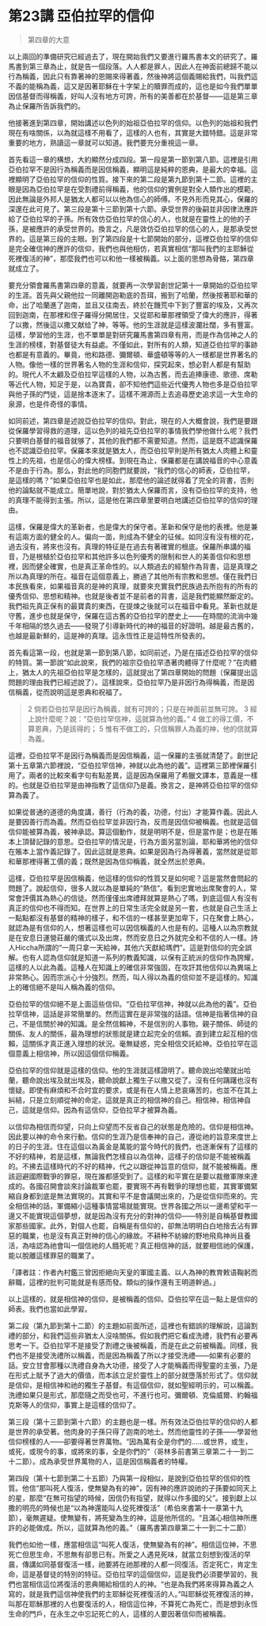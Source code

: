 # 第23講 亞伯拉罕的信仰

> 第四章的大意

以上兩回的準備研究已經過去了，現在開始我們又要進行羅馬書本文的研究了。羅馬書到第三章為止，就是告一個段落。人人都是罪人，因此人在神面前總歸不能以行為稱義，因此只有靠著神的恩賜來得著義，然後神將這個義賜給我們，叫我們這不義的能稱為義，這又是因著耶穌在十字架上的贖罪而成的，這也是如今我們單單因信基督而得稱義，好叫人沒有地方可誇，所有的美善都在於基督——這是第三章為止保羅所告訴我們的。

他接著進到第四章，開始講述以色列的始祖亞伯拉罕的信仰。以色列的始祖和我們現在有啥關係，以為就這樣不用看了，這樣的人也有，其實是大錯特錯。這是非常重要的地方，熟讀這一章就可以知道。我們要充分重視這一章。

首先看這一章的構想，大約顯然分成四段。第一段是第一節到第八節。這裡是引用亞伯拉罕不是因行為稱義而是因信稱義，顯明這是純粹的恩典，是最大的幸福。這裡顯明了亞伯拉罕的信仰的性質。接下來的第二段是第九節到第十二節。這裡的主眼是因為亞伯拉罕是在受割禮前得稱義，他的信仰的實例是對全人類作出的模範，因此無論是外邦人是猶太人都可以以他為信心的師傅。不見外形而見其心，保羅的深邃在此可見了。第三段是第十三節到第十六節。承受世界的後嗣並非因律法應許給了亞伯拉罕的子孫。所有效仿亞伯拉罕的信心的人，也就是在靈性上的他的子孫，是被應許的承受世界的。換言之，凡是效仿亞伯拉罕的信心的人，是那承受世界的。這是第三段的主眼。到了第四段是十七節開始的部分，這裡亞伯拉罕的信仰是完全確信神的應許的信仰，我們也與他相仿，若真實相信“那叫我們的主耶穌從死裡復活的神”，那麼我們也可以和他一樣被稱義。以上面的思想為骨骼，第四章就成立了。

要充分領會羅馬書第四章的意義，就要再一次學習創世記第十一章開始的亞伯拉罕的生涯。首先與父親他拉一同離開迦勒底的吾珥，搬到了哈蘭，然後按著耶和華的命，出了哈蘭進了迦南，並且又往南去，終於在饑荒中下到了豐富的埃及，又再次回到迦南，在那裡和侄子羅得分開居住，又從耶和華那裡領受了偉大的應許，得著了以撒，然後這以撒又献给了神，等等。他的生涯就是這樣波瀾壯闊，多有豐富。這樣，學習他的生涯，也不單單是對研究羅馬書第四章有用，而是作為信神之人的生涯的榜樣，對基督徒大有益處。不僅如此，對所有的人類，知道亞伯拉罕的事跡也都是有意義的。畢竟，他和路德、彌爾頓、華盛頓等等的人一樣都是世界著名的人物。像他一樣的世界著名人物的生涯和信仰，探究起來，想必對人都是有幫助的。現代人不太顧及亞伯拉罕這樣的人物，以為古舊，而去追捧康德、歌德、席勒等近代人物，知足于是，以為寶貴，卻不知他們這些近代優秀人物也多是亞伯拉罕與他子孫的門徒，這是捨本逐末了。這樣不溯源而上去追尋歷史追求這一大生命的泉源，也是件奇怪的事情。

如同前述，第四章是述說亞伯拉罕的信仰。對此，現在的人大概會說，我們是要跟從保羅學習得救的道理，這以色列的祖先亞伯拉罕的事情我們學他做什么呢？我們只要明白基督的福音就够了，其他的我們都不需要知道。然而，這是既不認識保羅也不認識亞伯拉罕。保羅本來就是猶太人，而亞伯拉罕則是所有猶太人肉體上和靈性上的先祖，也是信心的偉大榜樣。到現在為止，保羅都是在講說福音的中心意義不是由于行為。那么，對此他的同胞們就要說，“我們的信心的師表，亞伯拉罕，是這樣的嗎？”如果亞伯拉罕也是如此，那麼他的論述就得着了完全的背書，否則他的論點就不能成立。簡單地說，對於猶太人保羅而言，没有亞伯拉罕的支持，他的真理不能得到主張。所以，這是他在第四章里要明白地講述亞伯拉罕的信仰的理由。

這樣，保羅是偉大的革新者，也是偉大的保守者。革新和保守是他的表裡。他是兼有這兩方面的健全的人。偏向一面，則成為不健全的征候。如同沒有沒有根的花，過去沒有，將來也沒有。真理的特征是在過去有著確實的根底。保羅所串講的福音，乃是根植於亞伯拉罕和其他許多以色列優秀的限制和世人的美善信仰和思想裡，因而健全確實，也是真正革命性的。以人類過去的經驗作為背書，這是真理之所以為真理的所在。福音在這個意義上，勝過了其他所有宗教和思想。僅在我們日本民族看來，如果福音真的是神的真理，就要來充實我們民族過去所抱有的所有的優秀信仰、思想和精神。也就是後者並不是前者的背書，這是我們能顯然斷定的。我們祖先真正保有的最寶貴的東西，在提煉之後就可以在福音中看見。革新也就是守舊，進步也就是保守，保羅在這古舊的亞伯拉罕的歷史上——在時間的流淌中幾千年相隔的悠久過去——發現了引導新時代的神的福音的好證明。越是最古舊的，也越是最新鮮的，這是神的真理。這永恆性正是這特性所發表的。

首先看這第一段，也就是第一節到第八節，如同前述，乃是在描述亞伯拉罕的信仰的特質。第一節說“如此說來，我們的祖宗亞伯拉罕憑著肉體得了什麼呢？”在肉體上，猶太人的先祖亞伯拉罕是怎樣的，這就提出了第四章開始的問題（保羅提出這問題的理由我們已經述說了）。這樣說來，亞伯拉罕乃是非因行為得稱義，而是因信稱義，從而說明這是恩典和祝福了。

> 2 倘若亞伯拉罕是因行為稱義，就有可誇的；只是在神面前並無可誇。
> 3 經上說什麼呢？說：“亞伯拉罕信神，這就算為他的義。”
> 4 做工的得工價，不算恩典，乃是該得的；
> 5 惟有不做工的，只信稱罪人為義的神，他的信就算為義。

這裡，亞伯拉罕不是因行為稱義而是因信稱義，這一保羅的主張就清楚了。創世記第十五章第六節裡說，“亞伯拉罕信神，神就以此為他的義”。這裡第三節裡保羅引用了。兩者的比較來看字句有點差異，這是因為保羅用了希臘文譯本，意義是一樣的。也就是亞伯拉罕是由神指教了這信仰乃是義。換言之，是神將亞伯拉罕的信仰算為義了。

如果從普通的道德的角度講，善行（行為的義，功德，付出）才能算作義。因此人是要因善行而為義。然而亞伯拉罕並非因行為，反而是因信仰被稱義。也就是這個信仰能被算為義，被神承認。算這個動作，就是明明不是，但是當作是；也是在賬本上頂替記錄的意思。亞伯拉罕的情況是，行為方面另當別論，耶和華將他的信仰在賬本上當作義記錄了。因此這就是恩典。如果是因為行為得著義，當然就是從耶和華那裡得著工價的義；既然是因為信仰稱義，就全然出於恩典。

這樣，亞伯拉罕是因信稱義，他這樣的信仰的性質又是如何呢？這是當然會問起的問題了。說起信仰，很多人就以為是單純的“熱信”。看到忠實地出席聚會的人，常常會評價其為熱心的信徒。然而僅僅出席禮拜就算是熱心了嗎，到底這個人有沒有真正的信仰也不得而知。在世界上的日常生活完全就是另一套，也就是自己生活上一點點都沒有基督的精神的樣子，和不信的一樣甚至更加卑下，只在聚會上熱心，就認為是有信仰的人，想著這樣也可以因信稱義的人也是有的。這種人以為宗教就是在安息日運營莊嚴的儀式以及出席，然而安息日之外就完全和不信的人一樣。詩人Hiccha所謂的“一周只拿一天給神，其他六天獻給瑪們”。這是對信仰的完全誤解。也有人認為信仰就是知道一系列的教義知識，以保有正統派的信仰作為誇耀，這樣的人以此為義。這種人在知識上的確信非常強固，在攻訐其他信仰以為異端上非常熱心。因而宗派心十分強烈。然而，叫人得以為義的信仰並不是這樣的。知識上的確信絕不是叫人稱為義的信仰。

亞伯拉罕的信仰絕不是上面這些信仰。“亞伯拉罕信神，神就以此為他的義”。亞伯拉罕信神，這話是非常簡單的。然而這實在是非常強的話語。信神是指著信神的自己，不是信關於神的知識。是全然信賴神，不是信別的人事物。親子關係、師徒的關係、友人的關係，最為理想的狀態就是建立起完全的信賴。直到建立起互相的信賴，這關係才真正進入理想的狀況。毫無疑惑，完全相信交託給神。亞伯拉罕在這個意義上相信神，所以因這個信仰稱義。

亞伯拉罕的信仰就是這樣的信仰。他的生涯就這樣證明了。聽命說出哈蘭就出哈蘭，聽命說出埃及就出埃及，聽命說獻上獨生子以撒又從了。沒有任何躊躇也沒有懷疑。即使有麻煩和不合时宜的要求，或是有在人情上悲哀痛苦的，也並不在其上糾結，只是立刻順從神的命定。這就是真正的相信神的自己。相信神，相信神自己，這就是信仰。因為有這信仰，亞伯拉罕才被算為義。

以信仰為相信而仰望，只向上仰望而不反省自己的狀態是危險的。信仰是相信神。因此要以神的命令來行動。信仰的生涯乃是信奉神的自己，遵從祂的旨意來度世上的日子的生涯。住在這個以為黃金是萬能的當今時代的我們，也逐漸保有了這樣的不好的精神，若是這樣，無論我們怎樣自以為信神，這樣子的信仰是不能被稱義的。不拂去這樣時代的不好的精神，代之以跟從神旨意的信仰，就不能被稱義。應該迴避國際戰爭的罪惡，現在誰都感受到了。這樣的和平實在是要以裁撤軍隊來達成的。各國召開會談來討論裁軍也罷，要實現不再有戰爭的理想也罷，其實軍備緊縮自身都到底是無法實現的。其實和平不是會議開出來的，乃是從信仰而來的。完全相信神的話，軍備縮小這種事情當場就能實現。世界各國之所以一邊希望和平一邊又不能實現這個夢想，就是因為沒有充分的對神的信仰——特別是自稱基督教國家那些國家。此外，對個人也罷，自稱是有信仰的，卻無法明明白白地捨去沾有罪惡的職業，也是沒有真正對神的信心的緣故。不耕种不紡線的野地飛鳥神尚且養活，為啥認為祂會叫一個信祂的人餓死呢？真正相信神的話，就要相信祂的保護，能以脫離這樣罪惡的職業了。

「譯者註：作者內村鑑三曾因拒絕向天皇的軍國主義、以人為神的教育敕语鞠躬而辭職，這裡的批判可能就是有感而發。類似的操作還有王明道幹過。」

以上這樣的，就是相信神的信仰，是被稱義的信仰。亞伯拉罕在這一點上是信仰的師表。我們也當如此學習。

第二段（第九節到第十二節）的主題如前面所述，這裡也有錯誤的理解說，這論割禮的部分，和我們這些非猶太人沒啥關係。假如我們把它看成洗禮，我們有必要再思考一下。亞伯拉罕不是接受了割禮之後被稱義，而是在此之前被稱義。同樣，我們也不是接受洗禮所以稱義，而是因為稱義了所以才接受洗禮——如果有必要的話。安立甘會那種以洗禮自身為大功德，接受了人才能稱義而得聖靈的主張，乃是在形式上賦予了過大的價值，而本該立足於靈性上的部分就墮落於形式了。信仰就是信仰，是相信神和祂的獨生子基督。有這個信仰，就如聖經明示的，可以稱義。洗禮如果只是形式，那麼隨之而受也可，不進行也可。彌爾頓、克倫威爾、約翰福克斯等人的信仰，事實上是這樣的信仰了。

第三段（第十三節到第十六節）的主題也是一樣。所有效法亞伯拉罕的信仰的人都是世界的承受著。他肉身的子孫只得了迦南的地土。然而他靈性的子孫——學習他信仰榜樣的人——卻要得著世界萬物。“因為萬有全是你們的……或世界，或生，或死，或現今的事，或將來的事，全是你們的”（哥林多前書第三章第二十一到二十二節）。成為承受世界萬物的人，這是因信稱義者的特權。

第四段（第十七節到第二十五節）乃與第一段相似，是說到亞伯拉罕的信仰的性質。他信“那叫死人復活，使無變為有的神”，因有神的應許說祂的子孫要如同天上的星，那麼“在無可指望的時候，因信仍有指望，就得以作多國的父”。接到獻上以撒的明亮的時候也是“以為神還能叫人從死裡復活”（希伯來書第十一章第十九節），毫無遲疑。使無變有，將死變為生的神，這是他所信的。“且滿心相信神所應許的必能做成。所以，這就算為他的義。”（羅馬書第四章第二十一到二十二節）

我們也如他一樣，應當相信這“叫死人復活，使無變為有的神”。相信這位神，不思死亡但思生命，不思無有卻思已有。所愛之人遇見死味，就當立刻想到復活的早晨，傳講如同基督復活一樣，祂要將在祂那裡的人都一同復活。否定死亡，肯定生命，這是基督徒的特別的特征。亞伯拉罕的這個信仰，這是我們必須要學習的，我們也當相信這位將復活的恩典賜給相信的人的神。“也是為我們將來得算為義之人寫的，就是我們這信神使我們的主耶穌從死裡復活的人。”叫耶穌從死裡復活的神，叫那在耶穌那裡的人也要復活的人，相信這位神，不算死亡為死亡，而是想到永恆生命的門戶，在永生之中忘記死亡的人，這樣的人要因著信仰而被稱義。